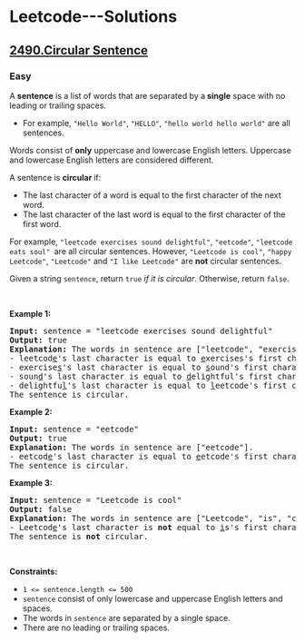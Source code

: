 # Leetcode---Solutions
<h2>
    <a href="https://leetcode.com/problems/circular-sentence/?envType=daily-question&envId=2024-11-02">
        2490.Circular Sentence
    </a>
</h2>
<h3>
    Easy
</h3>
<p>A <strong>sentence</strong> is a list of words that are separated by a<strong> single</strong> space with no leading or trailing spaces.</p>

<ul>
	<li>For example, <code>"Hello World"</code>, <code>"HELLO"</code>, <code>"hello world hello world"</code> are all sentences.</li>
</ul>

<p>Words consist of <strong>only</strong> uppercase and lowercase English letters. Uppercase and lowercase English letters are considered different.</p>

<p>A sentence is <strong>circular </strong>if:</p>

<ul>
	<li>The last character of a word is equal to the first character of the next word.</li>
	<li>The last character of the last word is equal to the first character of the first word.</li>
</ul>

<p>For example, <code>"leetcode exercises sound delightful"</code>, <code>"eetcode"</code>, <code>"leetcode eats soul" </code>are all circular sentences. However, <code>"Leetcode is cool"</code>, <code>"happy Leetcode"</code>, <code>"Leetcode"</code> and <code>"I like Leetcode"</code> are <strong>not</strong> circular sentences.</p>

<p>Given a string <code>sentence</code>, return <code>true</code><em> if it is circular</em>. Otherwise, return <code>false</code>.</p>

<p>&nbsp;</p>
<p><strong>Example 1:</strong></p>

<pre><strong>Input:</strong> sentence = "leetcode exercises sound delightful"
<strong>Output:</strong> true
<strong>Explanation:</strong> The words in sentence are ["leetcode", "exercises", "sound", "delightful"].
- leetcod<u>e</u>'s&nbsp;last character is equal to <u>e</u>xercises's first character.
- exercise<u>s</u>'s&nbsp;last character is equal to <u>s</u>ound's first character.
- soun<u>d</u>'s&nbsp;last character is equal to <u>d</u>elightful's first character.
- delightfu<u>l</u>'s&nbsp;last character is equal to <u>l</u>eetcode's first character.
The sentence is circular.</pre>

<p><strong>Example 2:</strong></p>

<pre><strong>Input:</strong> sentence = "eetcode"
<strong>Output:</strong> true
<strong>Explanation:</strong> The words in sentence are ["eetcode"].
- eetcod<u>e</u>'s&nbsp;last character is equal to <u>e</u>etcode's first character.
The sentence is circular.</pre>

<p><strong>Example 3:</strong></p>

<pre><strong>Input:</strong> sentence = "Leetcode is cool"
<strong>Output:</strong> false
<strong>Explanation:</strong> The words in sentence are ["Leetcode", "is", "cool"].
- Leetcod<u>e</u>'s&nbsp;last character is <strong>not</strong> equal to <u>i</u>s's first character.
The sentence is <strong>not</strong> circular.</pre>

<p>&nbsp;</p>
<p><strong>Constraints:</strong></p>

<ul>
	<li><code>1 &lt;= sentence.length &lt;= 500</code></li>
	<li><code>sentence</code> consist of only lowercase and uppercase English letters and spaces.</li>
	<li>The words in <code>sentence</code> are separated by a single space.</li>
	<li>There are no leading or trailing spaces.</li>
</ul>